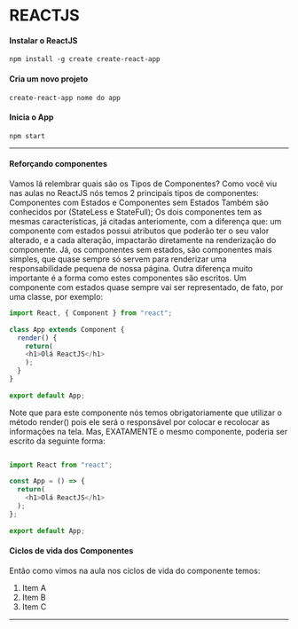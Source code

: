 # REACTJS

#### Instalar o ReactJS

`npm install -g create create-react-app`

#### Cria um novo projeto

`create-react-app nome do app`

#### Inicia o App

`npm start`

----

#### Reforçando componentes

Vamos lá relembrar quais são os Tipos de Componentes?
Como você viu nas aulas no ReactJS nós temos 2 principais tipos de componentes: Componentes com Estados e Componentes sem Estados
Também são conhecidos por (StateLess e StateFull);
Os dois componentes tem as mesmas características, já citadas anteriomente, com a diferença que: um componente com estados possui atributos que poderão ter o seu valor alterado, e a cada alteração, impactarão diretamente na renderização do componente.
Já, os componentes sem estados, são componentes mais simples, que quase sempre só servem para renderizar uma responsabilidade pequena de nossa página.
Outra diferença muito importante é a forma como estes componentes são escritos.
Um componente com estados quase sempre vai ser representado, de fato, por uma classe, por exemplo:


```javascript
import React, { Component } from "react";
 
class App extends Component {
  render() {
    return(
    <h1>Olá ReactJS</h1>
    );
  }
}
 
export default App;
```

Note que para este componente nós temos obrigatoriamente que utilizar o método render() pois ele será o responsável por colocar e recolocar as informações na tela.
Mas, EXATAMENTE o mesmo componente, poderia ser escrito da seguinte forma:

```javascript

import React from "react";
 
const App = () => {
  return( 
    <h1>Olá ReactJS</h1>
  );
};
 
export default App;
```

#### Ciclos de vida dos Componentes

Então como vimos na aula nos ciclos de vida do componente temos:
                
1. Item A
2. Item B
3. Item C
                
----

